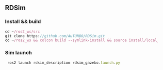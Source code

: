 ## RDSim 

### Install && build

```jsx
cd ~/ros2_ws/src 
git clone https://github.com/AuTURBO/RDSim.git
cd ~/ros2_ws && colcon build --symlink-install && source install/local_setup.bash
```

### Sim launch

```jsx
 ros2 launch rdsim_description rdsim_gazebo.launch.py  
```